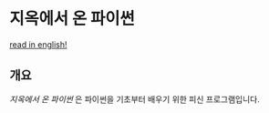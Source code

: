 # 지옥에서 온 파이썬

[read in english!](./README.en.md)
## 개요

_지옥에서 온 파이썬_ 은 파이썬을 기초부터 배우기 위한 피신 프로그램입니다.
